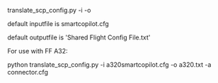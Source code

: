 translate_scp_config.py -i <inputfile> -o <outputfile>

default inputfile is smartcopilot.cfg

default outputfile is 'Shared Flight Config File.txt'

For use with FF A32:

python translate_scp_config.py -i a320smartcopilot.cfg -o a320.txt -a connector.cfg
